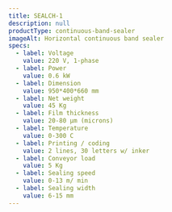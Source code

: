 ```yaml
---
title: SEALCH-1
description: null
productType: continuous-band-sealer
imageAlt: Horizontal continuous band sealer
specs:
  - label: Voltage
    value: 220 V, 1-phase
  - label: Power
    value: 0.6 kW
  - label: Dimension
    value: 950*400*660 mm
  - label: Net weight
    value: 45 Kg
  - label: Film thickness
    value: 20-80 μm (microns)
  - label: Temperature
    value: 0-300 C
  - label: Printing / coding
    value: 2 lines, 30 letters w/ inker
  - label: Conveyor load
    value: 5 Kg
  - label: Sealing speed
    value: 0-13 m/ min
  - label: Sealing width
    value: 6-15 mm
---
```

